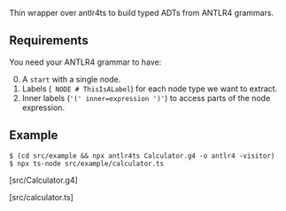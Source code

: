 Thin wrapper over antlr4ts to build typed ADTs from ANTLR4 grammars.

## Requirements

You need your ANTLR4 grammar to have:

0. A `start` with a single node.
1. Labels (` NODE # ThisIsALabel`) for each node type we want to extract.
2. Inner labels (`'(' inner=expression ')'`) to access parts of the node expression.

## Example

```
$ (cd src/example && npx antlr4ts Calculator.g4 -o antlr4 -visitor)
$ npx ts-node src/example/calculator.ts
```

[src/Calculator.g4]

[src/calculator.ts]
